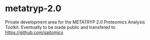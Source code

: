 # metatryp-2.0
Private development area for the METATRYP 2.0 Proteomics Analysis Toolkit.  Eventually to be made public and transfered to https://github.com/saitomics 
